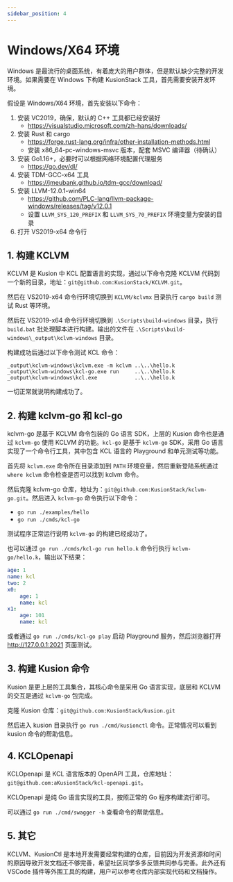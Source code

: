 ```yaml
---
sidebar_position: 4
---
```


# Windows/X64 环境

Windows 是最流行的桌面系统，有着庞大的用户群体，但是默认缺少完整的开发环境。如果需要在 Windows 下构建 KusionStack 工具，首先需要安装开发环境。

假设是 Windows/X64 环境，首先安装以下命令：

1. 安装 VC2019，确保，默认的 C++ 工具都已经安装好
   - https://visualstudio.microsoft.com/zh-hans/downloads/
1. 安装 Rust 和 cargo
   - https://forge.rust-lang.org/infra/other-installation-methods.html
   - 安装 x86_64-pc-windows-msvc 版本，配套 MSVC 编译器（待确认）
1. 安装 Go1.16+，必要时可以根据网络环境配置代理服务
   - https://go.dev/dl/
1. 安装 TDM-GCC-x64 工具
   - https://jmeubank.github.io/tdm-gcc/download/
1. 安装 LLVM-12.0.1-win64
   - https://github.com/PLC-lang/llvm-package-windows/releases/tag/v12.0.1
   - 设置 `LLVM_SYS_120_PREFIX` 和 `LLVM_SYS_70_PREFIX` 环境变量为安装的目录
1. 打开 VS2019-x64 命令行

## 1. 构建 KCLVM

KCLVM 是 Kusion 中 KCL 配置语言的实现，通过以下命令克隆 KCLVM 代码到一个新的目录，地址：`git@github.com:KusionStack/KCLVM.git`。

然后在 VS2019-x64 命令行环境切换到 `KCLVM/kclvmx` 目录执行 `cargo build` 测试 Rust 等环境。

然后在 VS2019-x64 命令行环境切换到 `.\Scripts\build-windows` 目录，执行 `build.bat` 批处理脚本进行构建。输出的文件在 `.\Scripts\build-windows\_output\kclvm-windows` 目录。

构建成功后通过以下命令测试 KCL 命令：

```
_output\kclvm-windows\kclvm.exe -m kclvm ..\..\hello.k
_output\kclvm-windows\kcl-go.exe run     ..\..\hello.k
_output\kclvm-windows\kcl.exe            ..\..\hello.k
```

一切正常就说明构建成功了。

## 2. 构建 kclvm-go 和 kcl-go

kclvm-go 是基于 KCLVM 命令包装的 Go 语言 SDK，上层的 Kusion 命令也是通过 `kclvm-go` 使用 KCLVM 的功能。`kcl-go` 是基于 `kclvm-go` SDK，采用 Go 语言实现了一个命令行工具，其中包含 KCL 语言的 Playground 和单元测试等功能。

首先将 `kclvm.exe` 命令所在目录添加到 `PATH` 环境变量，然后重新登陆系统通过 `where kclvm` 命令检查是否可以找到 kclvm 命令。

然后克隆 kclvm-go 仓库，地址为：`git@github.com:KusionStack/kclvm-go.git`。然后进入 `kclvm-go` 命令执行以下命令：

- `go run ./examples/hello`
- `go run ./cmds/kcl-go`

测试程序正常运行说明 `kclvm-go` 的构建已经成功了。

也可以通过 `go run ./cmds/kcl-go run hello.k` 命令行执行 `kclvm-go/hello.k`，输出以下结果：

```yaml
age: 1
name: kcl
two: 2
x0:
    age: 1
    name: kcl
x1:
    age: 101
    name: kcl
```

或者通过 `go run ./cmds/kcl-go play` 启动 Playground 服务，然后浏览器打开 http://127.0.0.1:2021 页面测试。


## 3. 构建 Kusion 命令

Kusion 是更上层的工具集合，其核心命令是采用 Go 语言实现，底层和 KCLVM 的交互是通过 `kclvm-go` 包完成。

克隆 Kusion 仓库：`git@github.com:KusionStack/kusion.git`

然后进入 kusion 目录执行 `go run ./cmd/kusionctl` 命令。正常情况可以看到 kusion 命令的帮助信息。

## 4. KCLOpenapi

KCLOpenapi 是 KCL 语言版本的 OpenAPI 工具，仓库地址：`git@github.com:aKusionStack/kcl-openapi.git`。

KCLOpenapi 是纯 Go 语言实现的工具，按照正常的 Go 程序构建流行即可。

可以通过 `go run ./cmd/swagger -h` 查看命令的帮助信息。


## 5. 其它

KCLVM、KusionCtl 是本地开发需要经常构建的仓库，目前因为开发资源和时间的原因导致开发文档还不够完善，希望社区同学多多反馈共同参与完善。此外还有 VSCode 插件等外围工具的构建，用户可以参考仓库内部实现代码和文档操作。

